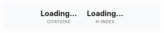 <!-- Google Scholar Statistics -->
<div class="scholar-stats">
  <div class="stats-container" id="scholar-stats">
    <div class="stat-item">
      <div class="stat-number" id="citations">Loading...</div>
      <div class="stat-label">Citations</div>
    </div>
    <div class="stat-item">
      <div class="stat-number" id="h-index">Loading...</div>
      <div class="stat-label">H-Index</div>
    </div>
  </div>
</div>

<script>
// Fetch Google Scholar stats from the data branch
async function loadScholarStats() {
  // Check if we're on localhost (development)
  if (window.location.hostname === 'localhost' || window.location.hostname === '127.0.0.1') {
    // Show mock data for local development
    document.getElementById('citations').textContent = '1,234';
    document.getElementById('h-index').textContent = '12';
    return;
  }
  
  try {
    const response = await fetch('https://raw.githubusercontent.com/SizhuangHe/sizhuanghe.github.io/google-scholar-stats/gs_data.json');
    if (!response.ok) {
      throw new Error('Failed to fetch stats');
    }
    
    const data = await response.json();
    
    // Update the display
    document.getElementById('citations').textContent = data.citations?.toLocaleString() || '-';
    document.getElementById('h-index').textContent = data.h_index || '-';
    
  } catch (error) {
    console.log('Could not load Google Scholar stats:', error);
    // Show fallback values
    document.getElementById('citations').textContent = 'N/A';
    document.getElementById('h-index').textContent = 'N/A';
  }
}

// Load stats when the page loads
document.addEventListener('DOMContentLoaded', loadScholarStats);
</script>

<style>
.scholar-stats {
  margin: 1rem 0;
  padding: 1rem;
  background: #f8f9fa;
  border-radius: 6px;
  border-left: 3px solid var(--global-theme-color);
}

.stats-container {
  display: flex;
  justify-content: center;
  gap: 2rem;
}

.stat-item {
  text-align: center;
}

.stat-number {
  font-size: 1.5rem;
  font-weight: bold;
  color: var(--global-theme-color);
  margin-bottom: 0.25rem;
}

.stat-label {
  font-size: 0.85rem;
  color: #666;
  text-transform: uppercase;
  letter-spacing: 0.5px;
}

@media (max-width: 768px) {
  .stats-container {
    gap: 1.5rem;
  }
}
</style>
